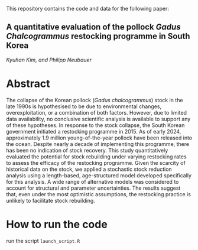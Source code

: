 This repository contains the code and data for the following paper:

## A quantitative evaluation of the pollock *Gadus Chalcogrammus* restocking programme in South Korea

*Kyuhan Kim, and Philipp Neubauer*

# Abstract

The collapse of the Korean pollock (*Gadus chalcogrammus*) stock in the late 1990s is hypothesised to be due to environmental changes, overexploitation, or a combination of both factors. However, due to limited data availability, no conclusive scientific analysis is available to support any of these hypotheses. In response to the stock collapse, the South Korean government initiated a restocking programme in 2015. As of early 2024, approximately 1.9 million young-of-the-year pollock have been released into the ocean. Despite nearly a decade of implementing this programme, there has been no indication of stock recovery. This study quantitatively evaluated the potential for stock rebuilding under varying restocking rates to assess the efficacy of the restocking programme. Given the scarcity of historical data on the stock, we applied a stochastic stock reduction analysis using a length-based, age-structured model developed specifically for this analysis. A wide range of alternative models was considered to account for structural and parameter uncertainties. The results suggest that, even under the most optimistic assumptions, the restocking practice is unlikely to facilitate stock rebuilding.  

# How to run the code

run the script `launch_script.R` 

